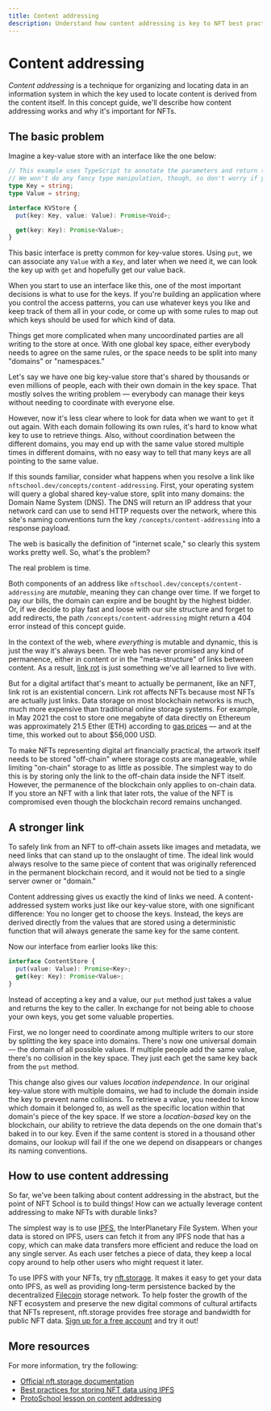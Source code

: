 ```yaml
---
title: Content addressing
description: Understand how content addressing is key to NFT best practices in this developer-focused guide.
---
```


# Content addressing

_Content addressing_ is a technique for organizing and locating data in an information system in which the key used to locate content is derived from the content itself. In this concept guide, we'll describe how content addressing works and why it's important for NFTs.

## The basic problem

Imagine a key-value store with an interface like the one below:

```typescript
// This example uses TypeScript to annotate the parameters and return types of our methods.
// We won't do any fancy type manipulation, though, so don't worry if you're not into TypeScript.
type Key = string;
type Value = string;

interface KVStore {
  put(key: Key, value: Value): Promise<Void>;

  get(key: Key): Promise<Value>;
}
```

This basic interface is pretty common for key-value stores. Using `put`, we can associate any `Value` with a `Key`, and later when we need it, we can look the key up with `get` and hopefully get our value back.

When you start to use an interface like this, one of the most important decisions is what to use for the keys. If you're building an application where you control the access patterns, you can use whatever keys you like and keep track of them all in your code, or come up with some rules to map out which keys should be used for which kind of data.

Things get more complicated when many uncoordinated parties are all writing to the store at once. With one global key space, either everybody needs to agree on the same rules, or the space needs to be split into many "domains" or "namespaces."

Let's say we have one big key-value store that's shared by thousands or even millions of people, each with their own domain in the key space. That mostly solves the writing problem — everybody can manage their keys without needing to coordinate with everyone else.

However, now it's less clear where to look for data when we want to `get` it out again. With each domain following its own rules, it's hard to know what key to use to retrieve things. Also, without coordination between the different domains, you may end up with the same value stored multiple times in different domains, with no easy way to tell that many keys are all pointing to the same value.

If this sounds familiar, consider what happens when you resolve a link like `nftschool.dev/concepts/content-addressing`. First, your operating system will query a global shared key-value store, split into many domains: the Domain Name System (DNS). The DNS will return an IP address that your network card can use to send HTTP requests over the network, where this site's naming conventions turn the key `/concepts/content-addressing` into a response payload.

The web is basically the definition of "internet scale," so clearly this system works pretty well. So, what's the problem?

The real problem is time.

Both components of an address like `nftschool.dev/concepts/content-addressing` are _mutable_, meaning they can change over time. If we forget to pay our bills, the domain can expire and be bought by the highest bidder. Or, if we decide to play fast and loose with our site structure and forget to add redirects, the path `/concepts/content-addressing` might return a 404 error instead of this concept guide.

In the context of the web, where _everything_ is mutable and dynamic, this is just the way it's always been. The web has never promised any kind of permanence, either in content or in the "meta-structure" of links between content. As a result, [link rot](https://en.wikipedia-on-ipfs.org/wiki/Link_rot) is just something we've all learned to live with.

But for a digital artifact that's meant to actually be permanent, like an NFT, link rot is an existential concern. Link rot affects NFTs because most NFTs are actually just links. Data storage on most blockchain networks is much, much more expensive than traditional online storage systems. For example, in May 2021 the cost to store one megabyte of data directly on Ethereum was approximately 21.5 Ether (ETH) according to [gas prices](https://ethgasstation.info) — and at the time, this worked out to about $56,000 USD.

To make NFTs representing digital art financially practical, the artwork itself needs to be stored "off-chain" where storage costs are manageable, while limiting "on-chain" storage to as little as possible. The simplest way to do this is by storing only the link to the off-chain data inside the NFT itself. However, the permanence of the blockchain only applies to on-chain data. If you store an NFT with a link that later rots, the value of the NFT is compromised even though the blockchain record remains unchanged.

## A stronger link

To safely link from an NFT to off-chain assets like images and metadata, we need links that can stand up to the onslaught of time. The ideal link would always resolve to the same piece of content that was originally referenced in the permanent blockchain record, and it would not be tied to a single server owner or "domain."

Content addressing gives us exactly the kind of links we need. A content-addressed system works just like our key-value store, with one significant difference: You no longer get to choose the keys. Instead, the keys are derived directly from the values that are stored using a deterministic function that will always generate the same key for the same content.

Now our interface from earlier looks like this:

```typescript
interface ContentStore {
  put(value: Value): Promise<Key>;
  get(key: Key): Promise<Value>;
}
```

Instead of accepting a key and a value, our `put` method just takes a value and returns the key to the caller. In exchange for not being able to choose your own keys, you get some valuable properties.

First, we no longer need to coordinate among multiple writers to our store by splitting the key space into domains. There's now one universal domain — the domain of all possible values. If multiple people add the same value, there's no collision in the key space. They just each get the same key back from the `put` method.

This change also gives our values _location independence_. In our original key-value store with multiple domains, we had to include the domain inside the key to prevent name collisions. To retrieve a value, you needed to know which domain it belonged to, as well as the specific location within that domain's piece of the key space. If we store a _location-based_ key on the blockchain, our ability to retrieve the data depends on the one domain that's baked in to our key. Even if the same content is stored in a thousand other domains, our lookup will fail if the one we depend on disappears or changes its naming conventions.

## How to use content addressing

So far, we've been talking about content addressing in the abstract, but the point of NFT School is to build things! How can we actually leverage content addressing to make NFTs with durable links?

The simplest way is to use [IPFS](https://ipfs.io), the InterPlanetary File System. When your data is stored on IPFS, users can fetch it from any IPFS node that has a copy, which can make data transfers more efficient and reduce the load on any single server. As each user fetches a piece of data, they keep a local copy around to help other users who might request it later.

To use IPFS with your NFTs, try [nft.storage](https://nft.storage/). It makes it easy to get your data onto IPFS, as well as providing long-term persistence backed by the decentralized [Filecoin](https://filecoin.io/) storage network. To help foster the growth of the NFT ecosystem and preserve the new digital commons of cultural artifacts that NFTs represent, nft.storage provides free storage and bandwidth for public NFT data. [Sign up for a free account](https://nft.storage/login/) and try it out!

## More resources

For more information, try the following:

- [Official nft.storage documentation](https://nft.storage/#docs)
- [Best practices for storing NFT data using IPFS](https://docs.ipfs.io/how-to/best-practices-for-nft-data/)
- [ProtoSchool lesson on content addressing](https://proto.school/content-addressing/)

